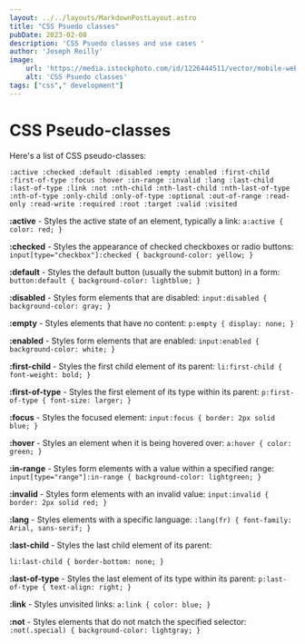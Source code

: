 ```yaml
---
layout: ../../layouts/MarkdownPostLayout.astro
title: "CSS Psuedo classes"
pubDate: 2023-02-08
description: 'CSS Psuedo classes and use cases '
author: 'Joseph Reilly'
image:
    url: 'https://media.istockphoto.com/id/1226444511/vector/mobile-website-development-technology-conceptual-illustration-design-of-internet-pages-of.jpg?s=612x612&w=0&k=20&c=pygvwNzpyOHXIQtJsD_fFY2S0Trylw_hy9Kq-MVRdUo=' 
    alt: 'CSS Psuedo classes'
tags: ["css"," development"]
---
```

# CSS Pseudo-classes
Here's a list of CSS pseudo-classes:

`:active
:checked
:default
:disabled
:empty
:enabled
:first-child
:first-of-type
:focus
:hover
:in-range
:invalid
:lang
:last-child
:last-of-type
:link
:not
:nth-child
:nth-last-child
:nth-last-of-type
:nth-of-type
:only-child
:only-of-type
:optional
:out-of-range
:read-only
:read-write
:required
:root
:target
:valid
:visited`


**:active** - Styles the active state of an element, typically a link:
`a:active {
  color: red;
}`

**:checked** - Styles the appearance of checked checkboxes or radio buttons:
`input[type="checkbox"]:checked {
  background-color: yellow;
}`

**:default** - Styles the default button (usually the submit button) in a form:
`button:default {
  background-color: lightblue;
}`

**:disabled** - Styles form elements that are disabled:
`input:disabled {
  background-color: gray;
}`

**:empty** - Styles elements that have no content:
`p:empty {
  display: none;
}`

**:enabled** - Styles form elements that are enabled:
`input:enabled {
  background-color: white;
}`

**:first-child** - Styles the first child element of its parent:
`li:first-child {
  font-weight: bold;
}`

**:first-of-type** - Styles the first element of its type within its parent:
`p:first-of-type {
  font-size: larger;
}`

**:focus** - Styles the focused element:
`input:focus {
  border: 2px solid blue;
}`

**:hover** - Styles an element when it is being hovered over:
`a:hover {
  color: green;
}`

**:in-range** - Styles form elements with a value within a specified range:
`input[type="range"]:in-range {
  background-color: lightgreen;
}`

**:invalid** - Styles form elements with an invalid value:
`input:invalid {
  border: 2px solid red;
}`

**:lang** - Styles elements with a specific language:
`:lang(fr) {
  font-family: Arial, sans-serif;
}`

**:last-child** - Styles the last child element of its parent:

`li:last-child {
  border-bottom: none;
}`

**:last-of-type** - Styles the last element of its type within its parent:
`p:last-of-type {
  text-align: right;
}`

**:link** - Styles unvisited links:
`a:link {
  color: blue;
}`

**:not** - Styles elements that do not match the specified selector:
`:not(.special) {
  background-color: lightgray;
}`